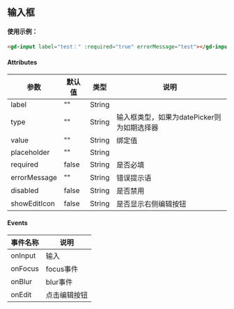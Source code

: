 ## 输入框

<gd-input label="test：" :required="true" errorMessage="test"></gd-input>
<script>
import gdInput from '@/examples/Input/Input.vue'; 

export default {
  components: {

    gdInput,

  }
}
</script>

#### 使用示例：

``` html
<gd-input label="test：" :required="true" errorMessage="test"></gd-input>
```

#### Attributes

| 参数 | 默认值 | 类型 | 说明 |
| ----- | ------- | ---- | ---- |
| label | "" | String |  |
| type | "" | String | 输入框类型，如果为datePicker则为如期选择器 |
| value | "" | String | 绑定值 |
| placeholder | "" | String |  |
| required | false | String | 是否必填 |
| errorMessage | "" | String | 错误提示语 |
| disabled | false | String | 是否禁用 |
| showEditIcon | false | String | 是否显示右侧编辑按钮 |

#### Events

| 事件名称 | 说明 |
| ---- | ---- |
| onInput | 输入 |
| onFocus | focus事件 |
| onBlur | blur事件 |
| onEdit | 点击编辑按钮 |
